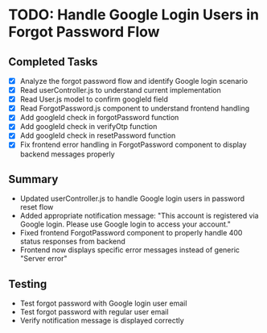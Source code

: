 # TODO: Handle Google Login Users in Forgot Password Flow

## Completed Tasks
- [x] Analyze the forgot password flow and identify Google login scenario
- [x] Read userController.js to understand current implementation
- [x] Read User.js model to confirm googleId field
- [x] Read ForgotPassword.js component to understand frontend handling
- [x] Add googleId check in forgotPassword function
- [x] Add googleId check in verifyOtp function
- [x] Add googleId check in resetPassword function
- [x] Fix frontend error handling in ForgotPassword component to display backend messages properly

## Summary
- Updated userController.js to handle Google login users in password reset flow
- Added appropriate notification message: "This account is registered via Google login. Please use Google login to access your account."
- Fixed frontend ForgotPassword component to properly handle 400 status responses from backend
- Frontend now displays specific error messages instead of generic "Server error"

## Testing
- Test forgot password with Google login user email
- Test forgot password with regular user email
- Verify notification message is displayed correctly

